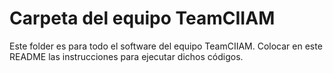 # Carpeta del equipo TeamCIIAM

Este folder es para todo el software del equipo TeamCIIAM.
Colocar en este README las instrucciones para ejecutar dichos códigos. 